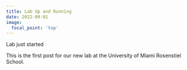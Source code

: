 ```yaml
---
title: Lab Up and Running
date: 2022-09-01
image:
  focal_point: 'top'
---
```

Lab just started

<!--more-->

This is the first post for our new lab at the University of Miami Rosenstiel School.
